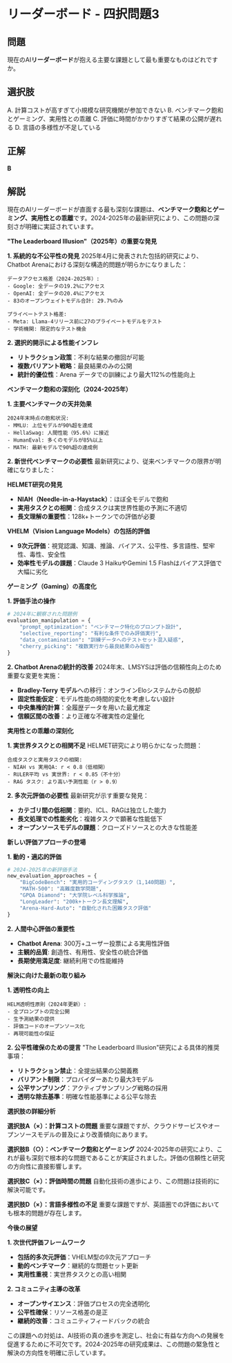 # リーダーボード - 四択問題3

## 問題
現在のAI**リーダーボード**が抱える主要な課題として最も重要なものはどれですか。

## 選択肢
A. 計算コストが高すぎて小規模な研究機関が参加できない
B. ベンチマーク飽和とゲーミング、実用性との乖離
C. 評価に時間がかかりすぎて結果の公開が遅れる
D. 言語の多様性が不足している

## 正解
**B**

## 解説
現在のAIリーダーボードが直面する最も深刻な課題は、**ベンチマーク飽和とゲーミング、実用性との乖離**です。2024-2025年の最新研究により、この問題の深刻さが明確に実証されています。

**"The Leaderboard Illusion"（2025年）の重要な発見**

**1. 系統的な不公平性の発見**
2025年4月に発表された包括的研究により、Chatbot Arenaにおける深刻な構造的問題が明らかになりました：

```
データアクセス格差（2024-2025年）:
- Google: 全データの19.2%にアクセス
- OpenAI: 全データの20.4%にアクセス  
- 83のオープンウェイトモデル合計: 29.7%のみ

プライベートテスト格差:
- Meta: Llama-4リリース前に27のプライベートモデルをテスト
- 学術機関: 限定的なテスト機会
```

**2. 選択的開示による性能インフレ**
- **リトラクション政策**：不利な結果の撤回が可能
- **複数バリアント戦略**：最良結果のみの公開
- **統計的優位性**：Arena データでの訓練により最大112%の性能向上

**ベンチマーク飽和の深刻化（2024-2025年）**

**1. 主要ベンチマークの天井効果**
```
2024年末時点の飽和状況:
- MMLU: 上位モデルが90%超を達成
- HellaSwag: 人間性能（95.6%）に接近
- HumanEval: 多くのモデルが85%以上
- MATH: 最新モデルで90%超の達成例
```

**2. 新世代ベンチマークの必要性**
最新研究により、従来ベンチマークの限界が明確になりました：

**HELMET研究の発見**
- **NIAH（Needle-in-a-Haystack）**：ほぼ全モデルで飽和
- **実用タスクとの相関**：合成タスクは実世界性能の予測に不適切
- **長文理解の重要性**：128k+トークンでの評価が必要

**VHELM（Vision Language Models）の包括的評価**
- **9次元評価**：視覚認識、知識、推論、バイアス、公平性、多言語性、堅牢性、毒性、安全性
- **効率性モデルの課題**：Claude 3 HaikuやGemini 1.5 Flashはバイアス評価で大幅に劣化

**ゲーミング（Gaming）の高度化**

**1. 評価手法の操作**
```python
# 2024年に観察された問題例
evaluation_manipulation = {
    "prompt_optimization": "ベンチマーク特化のプロンプト設計",
    "selective_reporting": "有利な条件でのみ評価実行", 
    "data_contamination": "訓練データへのテストセット混入疑惑",
    "cherry_picking": "複数実行から最良結果のみ報告"
}
```

**2. Chatbot Arenaの統計的改善**
2024年末、LMSYSは評価の信頼性向上のため重要な変更を実施：

- **Bradley-Terry モデル**への移行：オンラインEloシステムからの脱却
- **固定性能仮定**：モデル性能の時間的変化を考慮しない設計
- **中央集権的計算**：全履歴データを用いた最尤推定
- **信頼区間の改善**：より正確な不確実性の定量化

**実用性との乖離の深刻化**

**1. 実世界タスクとの相関不足**
HELMET研究により明らかになった問題：
```
合成タスクと実用タスクの相関:
- NIAH vs 実用QA: r < 0.8（低相関）
- RULER平均 vs 実世界: r < 0.85（不十分）
- RAG タスク: より高い予測性能（r > 0.9）
```

**2. 多次元評価の必要性**
最新研究が示す重要な発見：
- **カテゴリ間の低相関**：要約、ICL、RAGは独立した能力
- **長文処理での性能劣化**：複雑タスクで顕著な性能低下
- **オープンソースモデルの課題**：クローズドソースとの大きな性能差

**新しい評価アプローチの登場**

**1. 動的・適応的評価**
```python
# 2024-2025年の新評価手法
new_evaluation_approaches = {
    "BigCodeBench": "実用的コーディングタスク（1,140問題）",
    "MATH-500": "高難度数学問題",
    "GPQA Diamond": "大学院レベル科学推論",
    "LongLeader": "200k+トークン長文理解",
    "Arena-Hard-Auto": "自動化された困難タスク評価"
}
```

**2. 人間中心評価の重要性**
- **Chatbot Arena**: 300万+ユーザー投票による実用性評価
- **主観的品質**: 創造性、有用性、安全性の統合評価
- **長期使用満足度**: 継続利用での性能維持

**解決に向けた最新の取り組み**

**1. 透明性の向上**
```
HELM透明性原則（2024年更新）:
- 全プロンプトの完全公開
- 生予測結果の提供
- 評価コードのオープンソース化
- 再現可能性の保証
```

**2. 公平性確保のための提言**
"The Leaderboard Illusion"研究による具体的推奨事項：
- **リトラクション禁止**：全提出結果の公開義務
- **バリアント制限**：プロバイダーあたり最大3モデル
- **公平サンプリング**：アクティブサンプリング戦略の採用
- **透明な除去基準**：明確な性能基準による公平な除去

**選択肢の詳細分析**

**選択肢A（×）：計算コストの問題**
重要な課題ですが、クラウドサービスやオープンソースモデルの普及により改善傾向にあります。

**選択肢B（○）：ベンチマーク飽和とゲーミング**
2024-2025年の研究により、これが最も深刻で根本的な問題であることが実証されました。評価の信頼性と研究の方向性に直接影響します。

**選択肢C（×）：評価時間の問題**
自動化技術の進歩により、この問題は技術的に解決可能です。

**選択肢D（×）：言語多様性の不足**
重要な課題ですが、英語圏での評価においても根本的問題が存在します。

**今後の展望**

**1. 次世代評価フレームワーク**
- **包括的多次元評価**：VHELM型の9次元アプローチ
- **動的ベンチマーク**：継続的な問題セット更新
- **実用性重視**：実世界タスクとの高い相関

**2. コミュニティ主導の改革**
- **オープンサイエンス**：評価プロセスの完全透明化
- **公平性確保**：リソース格差の是正
- **継続的改善**：コミュニティフィードバックの統合

この課題への対処は、AI技術の真の進歩を測定し、社会に有益な方向への発展を促進するために不可欠です。2024-2025年の研究成果は、この問題の緊急性と解決の方向性を明確に示しています。